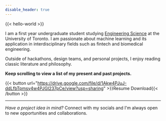 ```yaml
---
disable_header: true
---
```


{{< hello-world >}}

I am a first year undergraduate student studying [Engineering Science](https://engsci.utoronto.ca/program/what-is-engsci/) at the University of Toronto. I am passionate about machine learning and its application in interdisciplinary fields such as fintech and biomedical engineering.

Outside of hackathons, design teams, and personal projects, I enjoy reading classic literature and philosophy.

**Keep scrolling to view a list of my present and past projects.**

{{< button url="https://drive.google.com/file/d/1Akw4PJuJ-ddLfbTpmsy4w4PJGI237pCe/view?usp=sharing" >}}Resume Download{{< /button >}}

---

_Have a project idea in mind?_ Connect with my socials and I'm always open to new opportunities and collaborations.
